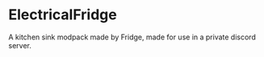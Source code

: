 # ElectricalFridge
A kitchen sink modpack made by Fridge, made for use in a private discord server.
